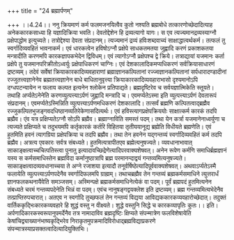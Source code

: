 +++
title = "24 ब्रह्मार्पणम्"

+++
।।4.24।। ननु क्रियमाणं कर्म फलमजनयित्वैव कुतो नश्यति ब्रह्मबोधे
तत्कारणोच्छेदादित्याह अनेककारकसाध्या हि यज्ञादिक्रिया भवति। देवतोद्देशेन
हि द्रव्यत्यागो यागः। स एव त्यज्यमानद्रव्यस्याग्नौ प्रक्षेपाद्धोम
इत्युच्यते। तत्रोद्देश्या देवता संप्रदानम्। त्यज्यमानं द्रव्यं
हविःशब्दवाच्यं साक्षाद्धात्वर्थकर्म। तत्फलं तु स्वर्गादिव्यवहितं
भावनाकर्म। एवं धारकत्वेन हविषोऽग्नौ प्रक्षेपे साधकतमतया जुह्वादि करणं
प्रकाशकतया मन्त्रादीति करणमपि कारकज्ञापकभेदेन द्विविधम्। एवं त्यागोऽग्नौ
प्रक्षेपश्च द्वे क्रिये। तत्राद्यायां यजमानः कर्ता प्रक्षेपे तु
यजमानपरिक्रीतोऽध्वर्युः प्रक्षेपाधिकरणं चाग्निः। एवं
देशकालादिकमप्यधिकरणं सर्वक्रियासाधारणं द्रष्टव्यम्। तदेवं सर्वेषां
क्रियाकारकादिव्यवहाराणां ब्रह्माज्ञानकल्पितानां रज्ज्वज्ञानकल्पितानां
सर्पधारादण्डादीनां रज्जुतत्त्वज्ञानेनेव ब्रह्मतत्त्वज्ञानेन बाधे
बाधितानुवृत्त्या क्रियाकारकादिव्यवहाराभासो दृश्यमानोऽपि दग्धपटन्यायेन न
फलाय कल्पत इत्यनेन श्लोकेन प्रतिपाद्यते। ब्रह्मदृष्टिरेव च
सर्वयज्ञात्मिकेति स्तूयते। तथाहि अर्प्यतेऽनेनेति करणव्युत्पत्त्याऽर्पणं
जुह्वादि मन्त्रादि च। एवमर्प्यतेऽस्मा इति व्युत्पत्त्याऽर्पणं देवतारूपं
संप्रदानम्। एवमर्प्यतेऽस्मिन्निति व्युत्पत्त्याऽर्पणमधिकरणं देशकालादि।
तत्सर्वं ब्रह्मणि कल्पितत्वाद्ब्रह्मैव
रज्जुकल्पितभुजङ्गवदधिष्ठानव्यतिरेकेणासदित्यर्थः। एवं
हविस्त्यागप्रक्षेपक्रिययोः साक्षात्कर्म कारकं तदपि ब्रह्मैव। एंव यत्र
प्रक्षिप्यतेऽग्नौ सोऽपि ब्रह्मैव। ब्रह्माग्नाविति समस्तं पदम्। तथा येन
कर्त्रा यजमानेनाध्वर्युणा च त्यज्यते प्रक्षिप्यते च तदुभयमपि कर्तृकारकं
कर्तरि विहितया तृतीययानूद्य ब्रह्मेति विधीयते ब्रह्मणेति। एवं हुतमिति
हवनं त्यागग्रिया प्रक्षेपक्रिया च तदपि ब्रह्मैव। तथा तेन हवनेन
यद्गन्तव्यं स्वर्गादिव्यवहितं कर्म तदपि ब्रह्मैव। अत्रत्य एवकारः सर्वत्र
संबध्यते। हुतमित्यत्रापीतएव ब्रह्मेत्यनुषज्यते। व्यवधानाभावात्
साकाङ्क्षत्वाच्चचित्पतिस्त्वा पुनातु
इत्यादावच्छिद्रेणेत्यादिपरवाक्यशेषवत्। अनेन रूपेण कर्मणि
समाधिर्ब्रह्मज्ञानं यस्य स कर्मसमाधिस्तेन ब्रह्मविदा कर्मानुष्ठात्रापि
ब्रह्म परमानन्दाद्वयं गन्तव्यमित्यनुषज्यते। साकाङ्क्षत्वादव्यवधानाच्चया
ते अग्ने रजाशया इत्यादौ तनूर्वर्षिष्ठेत्यादिपूर्ववाक्यशेषवत्।
अथवाऽर्प्यतेऽस्मै फलायेति व्युत्पत्त्याऽर्पणपदेनैव स्वर्गादिफलमपि
ग्राह्मम्। तथाचब्रह्मैव तेन गन्तव्यं ब्रह्मकर्मसमाधिने त्युत्तरार्धं
ज्ञानफलकथनायैवेति समञ्जसम्। अस्मिन्पक्षे ब्रह्मकर्मसमाधिनेत्येकं वा
पदम्। पूर्वं ब्रह्मपदं हुतमित्यनेन संबध्यते चरमं गन्तव्यपदेनेति भिन्नं
वा पदम्। एवंच नानुषङ्गद्वयक्लेश इति द्रष्टव्यम्। ब्रह्म
गन्तव्यमित्यभेदेनैव तत्प्राप्तिरुपचारात्। अतएव न स्वर्गादि तुच्छफलं तेन
गन्तव्यं विद्यया आविद्यककारकव्यवहारोच्छेदात्। तदुक्तं
वार्तिककृद्भिःकारकव्यवहारे हि शुद्धं वस्तु न वीक्ष्यते। शुद्धे वस्तुनि
सिद्धे च कारकव्यापृतिः कुतः।। इति। अर्पणादिकारकस्वरूपानुपमर्देनैव तत्र
नामादाविव ब्रह्मदृष्टिः क्षिप्यते संपन्मात्रेण फलविशेषायेति
केषांचिद्व्याख्यानंभाष्यकृद्भिरेव
निराकृतमुपक्रमादिविरोधाद्ब्रह्मविद्याप्रकरणे
संपन्मात्रस्याप्रसक्तत्वादित्यादियुक्तिभिः।

